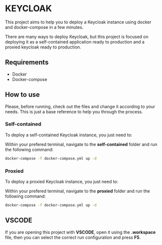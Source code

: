 # **KEYCLOAK**
This project aims to help you to deploy a Keycloak instance using docker and docker-compose in a few minutes.

There are many ways to deploy Keycloak, but this project is focused on deploying it as a self-contained application ready to production and a proxied keycloak ready to production.

## **Requirements**
- Docker
- Docker-compose

## **How to use**

Please, before running, check out the files and change it according to your needs. This is just a base reference to help you through the process.

### **Self-contained**

To deploy a self-contained Keycloak instance, you just need to:

Within your prefered terminal, navigate to the **self-contained** folder and run the following command:
```bash
docker-compose -f docker-compose.yml up -d
```

### **Proxied**

To deploy a proxied Keycloak instance, you just need to:

Within your prefered terminal, navigate to the **proxied** folder and run the following command:
```bash
docker-compose -f docker-compose.yml up -d
```


## VSCODE
If you are opening this project with **VSCODE**, open it using the **.workspace** file, then you can select the correct run configuration and press **F5**.

